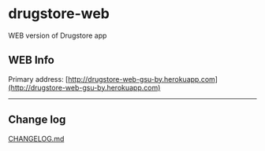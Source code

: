 # drugstore-web

WEB version of Drugstore app

## WEB Info

Primary address: [http://drugstore-web-gsu-by.herokuapp.com](http://drugstore-web-gsu-by.herokuapp.com)

***

## Change log

[CHANGELOG.md](CHANGELOG.md)
